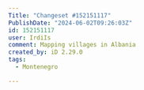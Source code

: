 ```yaml
---
Title: "Changeset #152151117"
PublishDate: "2024-06-02T09:26:03Z"
id: 152151117
user: IrdiIs
comment: Mapping villages in Albania
created_by: iD 2.29.0
tags:
  - Montenegro

---
```


